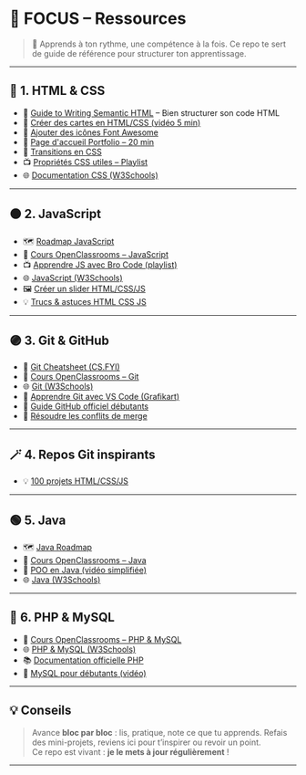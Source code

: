 # 🚀 FOCUS – Ressources 

> 🌱 Apprends à ton rythme, une compétence à la fois. Ce repo te sert de guide de référence pour structurer ton apprentissage.

---

## 🔵 1. HTML & CSS

- 📘 [Guide to Writing Semantic HTML](https://cs.fyi/guide/writing-semantic-html) – Bien structurer son code HTML
- 🎥 [Créer des cartes en HTML/CSS (vidéo 5 min)](https://youtu.be/FspHANWS3z0?si=aW3vzddrIGXeIobP)
- 🎥 [Ajouter des icônes Font Awesome](https://youtu.be/ihTB-aZ-Msk?si=lA-F0TI0yxsEsM46)
- 🎥 [Page d'accueil Portfolio – 20 min](https://youtu.be/-u3vE84Wo_U?si=acKRXrCO0YH0DRER)
- 🎥 [Transitions en CSS](https://youtu.be/xdap5e3-DwM?si=8U8KhfS8pCqiddLs)
- 📺 [Propriétés CSS utiles – Playlist](https://youtube.com/playlist?list=PLrEX5wDo7gnF0qVfBg-XDvjasgZsSQztw&si=BZngZOS-rI4vEEUn)
- 🌐 [Documentation CSS (W3Schools)](https://www.w3schools.com/css/default.asp)

---

## 🟠 2. JavaScript

- 🗺️ [Roadmap JavaScript](https://roadmap.sh/javascript)
- 📘 [Cours OpenClassrooms – JavaScript](https://openclassrooms.com/fr/courses/7696886-apprenez-a-programmer-avec-javascript)
- 📺 [Apprendre JS avec Bro Code (playlist)](https://youtube.com/playlist?list=PLZPZq0r_RZOO1zkgO4bIdfuLpizCeHYKv&si=dLhT-fgkmV32odZ6)
- 🌐 [JavaScript (W3Schools)](https://www.w3schools.com/js/)
- 🖼️ [Créer un slider HTML/CSS/JS](https://www.w3schools.com/howto/howto_js_slideshow.asp)
- 💡 [Trucs & astuces HTML CSS JS](https://www.w3schools.com/howto/default_page1.asp)

---

## 🟣 3. Git & GitHub

- 📝 [Git Cheatsheet (CS.FYI)](https://cs.fyi/guide/git-cheatsheet)
- 📘 [Cours OpenClassrooms – Git](https://openclassrooms.com/fr/courses/2342361-gerez-votre-code-avec-git-et-github)
- 🌐 [Git (W3Schools)](https://www.w3schools.com/git/default.asp)
- 🎥 [Apprendre Git avec VS Code (Grafikart)](https://youtu.be/pg19Z8LL06w)
- 📖 [Guide GitHub officiel débutants](https://docs.github.com/fr/get-started/quickstart)
- 🔧 [Résoudre les conflits de merge](https://youtu.be/ecyc6GQNgRc?si=8SR_oUwmYyqH6d92)

---

## 🪄 4. Repos Git inspirants

- 💡 [100 projets HTML/CSS/JS](https://github.com/solygambas/html-css-javascript-projects/)

---

## 🟢 5. Java

- 🗺️ [Java Roadmap](https://roadmap.sh/java)
- 📘 [Cours OpenClassrooms – Java](https://openclassrooms.com/fr/courses/8383791-apprenez-a-programmer-en-java)
- 🎥 [POO en Java (vidéo simplifiée)](https://youtu.be/y2T1IYcNbWg)
- 🌐 [Java (W3Schools)](https://www.w3schools.com/java/default.asp)

---

## 🔴 6. PHP & MySQL

- 📘 [Cours OpenClassrooms – PHP & MySQL](https://openclassrooms.com/fr/courses/918836-concevez-votre-site-web-avec-php-et-mysql)
- 🌐 [PHP & MySQL (W3Schools)](https://www.w3schools.com/php/default.asp)
- 📚 [Documentation officielle PHP](https://www.php.net/manual/fr/index.php)
- 🎥 [MySQL pour débutants (vidéo)](https://youtu.be/yPu6qV5byu4)

---

## 💡 Conseils

> Avance **bloc par bloc** : lis, pratique, note ce que tu apprends. Refais des mini-projets, reviens ici pour t’inspirer ou revoir un point.  
> Ce repo est vivant : **je le mets à jour régulièrement** !

---

